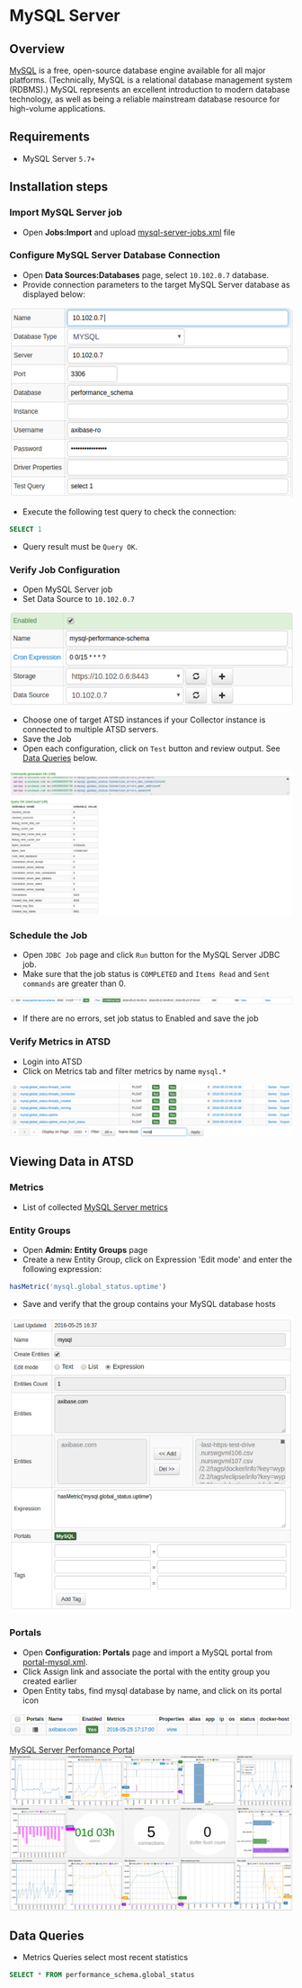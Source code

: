 # MySQL Server

## Overview

[MySQL](http://www.mysql.com/) is a free, open-source database engine available for all major platforms. (Technically, MySQL is a relational database management system (RDBMS).) MySQL represents an excellent introduction to modern database technology, as well as being a reliable mainstream database resource for high-volume applications.

## Requirements

- MySQL Server `5.7+`

## Installation steps

### Import MySQL Server job

* Open **Jobs:Import** and upload [mysql-server-jobs.xml](mysql-server-jobs.xml) file

### Configure MySQL Server Database Connection

* Open **Data Sources:Databases** page, select `10.102.0.7` database.
* Provide connection parameters to the target MySQL Server database as displayed below:

![](images/mysql-datasource.png)

* Execute the following test query to check the connection:

```SQL
SELECT 1
```
* Query result must be `Query OK`.

### Verify Job Configuration

* Open MySQL Server job
* Set Data Source to `10.102.0.7`

![](images/mysql-jdbc-job.png)

* Choose one of target ATSD instances if your Collector instance is connected to multiple ATSD servers.
* Save the Job
* Open each configuration, click on `Test` button and review output. See [Data Queries](#data-queries) below.

![](images/test_result.png)

### Schedule the Job

* Open `JDBC Job` page and click `Run` button for the MySQL Server JDBC job.
* Make sure that the job status is `COMPLETED` and `Items Read` and `Sent commands` are greater than 0.

![](images/test_run.png)

* If there are no errors, set job status to Enabled and save the job

### Verify Metrics in ATSD

* Login into ATSD
* Click on Metrics tab and filter metrics by name `mysql.*`

![](images/mysql-metrics.png)

## Viewing Data in ATSD

### Metrics

* List of collected [MySQL Server metrics](metric-list.md)

### Entity Groups

* Open **Admin: Entity Groups** page
* Create a new Entity Group, click on Expression 'Edit mode' and enter the following expression:

```javascript
hasMetric('mysql.global_status.uptime')
```

* Save and verify that the group contains your MySQL database hosts

![](images/mysql-entity-group.png) 

### Portals

* Open **Configuration: Portals** page and import a MySQL portal from [portal-mysql.xml](portal-mysql.xml).
* Click Assign link and associate the portal with the entity group you created earlier
* Open Entity tabs, find mysql database by name, and click on its portal icon

![](images/mysql-portal-icon.png) 

[MySQL Server Perfomance Portal](http://apps.axibase.com/chartlab/9a720f9e)
![](images/mysql-portal.png)


## Data Queries

* Metrics Queries select most recent statistics 

```SQL
SELECT * FROM performance_schema.global_status
```


